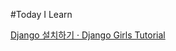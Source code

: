 #Today I Learn

[Django 설치하기 · Django Girls Tutorial](https://tutorial.djangogirls.org/ko/django_installation/)
